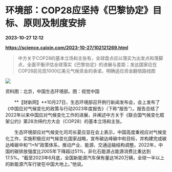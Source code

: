 # 环境部：COP28应坚持《巴黎协定》目标、原则及制度安排

**2023-10-27 12:12**

**https://science.caixin.com/2023-10-27/102121269.html**

> 中方关于COP28的基本立场和主张有，全球盘点应以落实为出发点和落脚点，全面平衡评估全球落实《巴黎协定》的进展与差距；发达国家应在COP28前兑现1000亿美元气候资金的承诺，明确适应资金翻倍路线图

  

![](https://img.caixin.com/2023-10-27/169840831372352_840_560.jpg)

资料图：北京，中国生态环境部。图：视觉中国

  

　　**【财新网】**10月27日，生态环境部召开例行新闻发布会，会上发布了《中国应对气候变化的政策与行动2023年度报告》（下称“报告”）。报告总结了2022年以来中国应对气候变化工作的进展，并阐述中方关于《联合国气候变化框架公约》第28次缔约方大会（COP28）的基本立场和主张。

　　生态环境部应对气候变化司司长夏应显在会上表示，中国高度重视应对气候变化工作，实施积极应对气候变化国家战略，宣布碳达峰碳中和目标，并构建完成碳达峰碳中和“1+N”政策体系，推动产业、能源、交通运输结构调整。2022年，中国的碳排放强度比2005年下降超过51%，非化石能源占能源消费比重达到17.5%。“截至2023年6月底，全国新能源汽车保有量达1620万辆，全球一半以上的新能源汽车行驶在中国大地上。”他说。